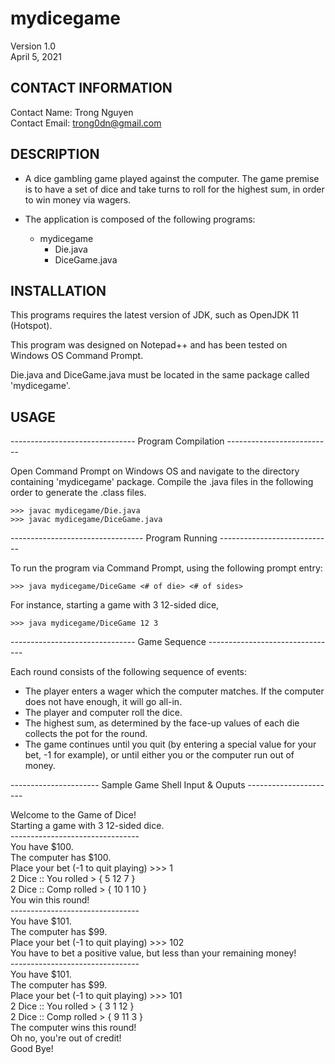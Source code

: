# mydicegame
Version 1.0 <br>
April 5, 2021 <br>

## CONTACT INFORMATION

Contact Name:		  Trong Nguyen <br>
Contact Email: 		trong0dn@gmail.com <br>


## DESCRIPTION

- A dice gambling game played against the computer. The game premise is to 
have a set of dice and take turns to roll for the highest sum, in order to win 
money via wagers. 

- The application is composed of the following programs:
  - mydicegame
    - Die.java
    - DiceGame.java

## INSTALLATION

This programs requires the latest version of JDK, such as OpenJDK 11 (Hotspot).

This program was designed on Notepad++ and has been tested on Windows OS
Command Prompt.

Die.java and DiceGame.java must be located in the same package called
'mydicegame'.


## USAGE

------------------------------- Program Compilation --------------------------

Open Command Prompt on Windows OS and navigate to the directory containing 
'mydicegame' package. Compile the .java files in the following order to generate
the .class files.

	>>> javac mydicegame/Die.java
	>>> javac mydicegame/DiceGame.java

--------------------------------- Program Running ----------------------------

To run the program via Command Prompt, using the following prompt entry:

	>>> java mydicegame/DiceGame <# of die> <# of sides>

For instance, starting a game with 3 12-sided dice,

	>>> java mydicegame/DiceGame 12 3

------------------------------- Game Sequence --------------------------------

Each round consists of the following sequence of events:
- The player enters a wager which the computer matches. If the computer does 
not have enough, it will go all-in.
- The player and computer roll the dice.
- The highest sum, as determined by the face-up values of each die collects 
the pot for the round.
- The game continues until you quit (by entering a special value for your bet, 
-1 for example), or until either you or the computer run out of money.

---------------------- Sample Game Shell Input & Ouputs ----------------------
<div>
Welcome to the Game of Dice! <br>
Starting a game with 3 12-sided dice. <br>
-------------------------------- <br>
You have $100. <br>
The computer has $100. <br>
Place your bet (-1 to quit playing) >>> 1 <br>
2 Dice :: You rolled > { 5 12 7 } <br>
2 Dice :: Comp rolled > { 10 1 10  } <br>
You win this round! <br>
-------------------------------- <br>
You have $101. <br>
The computer has $99. <br>
Place your bet (-1 to quit playing) >>> 102 <br>
You have to bet a positive value, but less than your remaining money! <br>
-------------------------------- <br>
You have $101. <br>
The computer has $99. <br>
Place your bet (-1 to quit playing) >>> 101 <br>
2 Dice :: You rolled > { 3 1 12 } <br>
2 Dice :: Comp rolled > { 9 11 3 } <br>
The computer wins this round! <br>
Oh no, you're out of credit! <br>
Good Bye! <br>
</div>

<END OF FILE>





